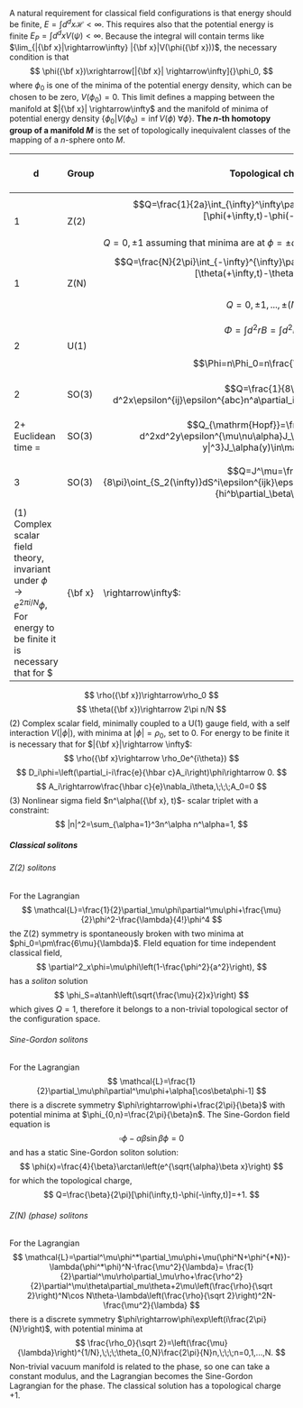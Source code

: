 A natural requirement for classical field configurations is that energy should be finite, $E=\int d^dx\mathcal{H}<\infty$. This requires also that the potential energy is finite $E_P=\int d^d xV(\psi) < \infty$. Because the integral will contain terms like $\lim_{|{\bf x}|\rightarrow\infty} |{\bf x}|V(\phi({\bf x}))$, the necessary condition is that
$$
\phi({\bf x})\xrightarrow[|{\bf x}| \rightarrow\infty]{}\phi_0,
$$
where $\phi_0$ is one of the minima of the potential energy density, which can be chosen to be zero, $V(\phi_0)=0$.
This limit defines a mapping between the manifold at $|{\bf x}| \rightarrow\infty$ and the manifold of minima of potential energy density $\lbrace\phi_0|V(\phi_0)=\inf V(\phi)\;\forall \phi\rbrace$.
**The $n$-th homotopy group of a manifold $M$** is the set of topologically inequivalent classes of the mapping of a $n$-sphere onto $M$.


| d                   | Group | Topological charge                                                                                                                                             | Homotopy group            | Conserved<br>topological<br>current                                                                                           | Notes |
| ------------------- | ----- | -------------------------------------------------------------------------------------------------------------------------------------------------------------- | ------------------------- | ----------------------------------------------------------------------------------------------------------------------------- | ----- |
| 1                   | Z(2)  | $$Q=\frac{1}{2a}\int_{\infty}^\infty\partial_x\phi(x,t)=\frac{1}{2a}[\phi(+\infty,t)-\phi(-\infty,t)]$$<br>$Q=0,\pm1$ assuming that minima are at $\phi=\pm a$ | $\Pi_0([0,\pm1])=Z(2)$    | $J^\mu=\frac{1}{2a}\epsilon^{\mu\nu}\partial_\nu\phi$                                                                         |       |
| 1                   | Z(N)  | $$Q=\frac{N}{2\pi}\int_{-\infty}^{\infty}\partial_x\theta(x,y)=\frac{N}{2\pi}[\theta(+\infty,t)-\theta(-\infty,t)]$$<br>$$Q=0,\pm1,...,\pm(N-1)$$              |                           | $$J^\mu=\frac{N}{2\pi}\epsilon^{\mu\nu}\partial_\nu\theta$$                                                                   | (1)   |
| 2                   | U(1)  | $$\Phi=\int d^2rB=\int d^2r\epsilon^{ij}\partial_i A_j$$<br>$$\Phi=n\Phi_0=n\frac{\hbar c}{e}$$                                                                | $$\Pi_1(S_1)=\mathbb{Z}$$ | $$J^\mu=e^{\mu\nu\alpha}\partial_\nu A_\alpha$$                                                                               | (2)   |
| 2                   | SO(3) | $$Q=\frac{1}{8\pi}\int d^2x\epsilon^{ij}\epsilon^{abc}n^a\partial_in^b\partial_jn^c\in\mathbb{Z}$$                                                             | $$\Pi_n(S_n)=\mathbb{Z}$$ | $$J^\mu=\frac{1}{8\pi}\epsilon^{\mu\nu\alpha}\epsilon^{abc}n^a\partial_\nu n^b\partial_\alpha n^c$$                           | (3)   |
| 2+ Euclidean time = | SO(3) | $$Q_{\mathrm{Hopf}}=\frac{1}{2\pi}\int d^2xd^2y\epsilon^{\mu\nu\alpha}J_\mu(x)\frac{(x-y)_\nu}{\|x-y\|^3}J_\alpha(y)\in\mathbb{Z}$$                            | $$\Pi_3(S_2)=\mathbb{Z}$$ |                                                                                                                               |       |
| 3                   | SO(3) | $$Q=J^\mu=\frac{1}{8\pi}\oint_{S_2(\infty)}dS^i\epsilon^{ijk}\epsilon^{abc}\partial_j\Phi^a\partial_k\{hi^b\partial_\beta\Phi^c$$                              |                           | $$J^\mu=\frac{1}{8\pi}\epsilon^{\mu\nu\alpha\beta}\epsilon^{abc}\partial_\nu\Phi^a\partial_\alpha\{hi^b\partial_\beta\Phi^c$$ |       |
(1) Complex scalar field theory, invariant under $\phi\rightarrow e^{2\pi i/N}\phi$, For energy to be finite it is necessary that for $|{\bf x}|\rightarrow\infty$:
$$
\rho({\bf x})\rightarrow\rho_0
$$
$$
\theta({\bf x})\rightarrow 2\pi n/N
$$
(2) Complex scalar field, minimally coupled to a U(1) gauge field, with a self interaction $V(|\phi|)$, with minima at $|\phi|=\rho_0$, set to 0. For energy to be finite it is necessary that for $|{\bf x}|\rightarrow \infty$:
$$
\rho({\bf x}\rightarrow \rho_0e^{i\theta})
$$
$$
D_i\phi=\left(\partial_i-i\frac{e}{\hbar c}A_i\right)\phi\rightarrow 0.
$$
$$
A_i\rightarrow\frac{\hbar c}{e}\nabla_i\theta,\;\;\;A_0=0
$$
(3) Nonlinear sigma field $n^\alpha({\bf x}, t)$- scalar triplet with a constraint:
$$
|n|^2=\sum_{\alpha=1}^3n^\alpha n^\alpha=1,
$$
##### Classical solitons
###### Z(2) solitons
For the Lagrangian
$$
\mathcal{L}=\frac{1}{2}\partial_\mu\phi\partial^\mu\phi+\frac{\mu}{2}\phi^2-\frac{\lambda}{4!}\phi^4
$$
the Z(2) symmetry is spontaneously broken with two minima at $phi_0=\pm\frac{6\mu}{\lambda}$. FIeld equation for time independent classical field,
$$
\partial^2_x\phi=\mu\phi\left(1-\frac{\phi^2}{a^2}\right),
$$
has a *soliton* solution
$$
\phi_S=a\tanh\left(\sqrt{\frac{\mu}{2}x}\right)
$$
which gives $Q=1$, therefore it belongs to a non-trivial topological sector of the configuration space.
###### Sine-Gordon solitons
For the Lagrangian
$$
\mathcal{L}=\frac{1}{2}\partial_\mu\phi\partial^\mu\phi+\alpha[\cos\beta\phi-1]
$$
there is a discrete symmetry $\phi\rightarrow\phi+\frac{2\pi}{\beta}$ with potential minima at $\phi_{0,n}=\frac{2\pi}{\beta}n$.
The Sine-Gordon field equation is
$$
\square\phi-\alpha\beta\sin\beta\phi=0
$$
and has a static Sine-Gordon soliton solution:
$$
\phi(x)=\frac{4}{\beta}\arctan\left(e^{\sqrt{\alpha}\beta x}\right)
$$
for which the topological charge,
$$
Q=\frac{\beta}{2\pi}[\phi(\infty,t)-\phi(-\infty,t)]=+1.
$$
###### Z(N) (phase) solitons
For the Lagrangian
$$
\mathcal{L}=\partial^\mu\phi^*\partial_\mu\phi+\mu(\phi^N+\phi^{*N})-\lambda(\phi^*\phi)^N-\frac{\mu^2}{\lambda}=
\frac{1}{2}\partial^\mu\rho\partial_\mu\rho+\frac{\rho^2}{2}\partial^\mu\theta\partial_mu\theta+2\mu\left(\frac{\rho}{\sqrt 2}\right)^N\cos N\theta-\lambda\left(\frac{\rho}{\sqrt 2}\right)^2N-\frac{\mu^2}{\lambda}
$$
there is a discrete symmetry $\phi\rightarrow\phi\exp\left(i\frac{2\pi}{N}\right)$, with potential minima at
$$
\frac{\rho_0}{\sqrt 2}=\left(\frac{\mu}{\lambda}\right)^{1/N},\;\;\;\theta_{0,N}\frac{2\pi}{N}n,\;\;\;n=0,1,...,N.
$$
Non-trivial vacuum manifold is related to the phase, so one can take a constant modulus, and the Lagrangian becomes the Sine-Gordon Lagrangian for the phase. The classical solution has a topological charge +1.